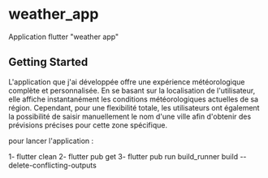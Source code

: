 # weather_app

Application flutter "weather app"

## Getting Started


L'application que j'ai développée offre une expérience météorologique complète et personnalisée.
En se basant sur la localisation de l'utilisateur, elle affiche instantanément les conditions météorologiques actuelles de sa région.
Cependant, pour une flexibilité totale, les utilisateurs ont également la possibilité de saisir manuellement le nom d'une ville afin
d'obtenir des prévisions précises pour cette zone spécifique.


pour lancer l'application :

1- flutter clean
2- flutter pub get
3- flutter pub run build_runner build --delete-conflicting-outputs
